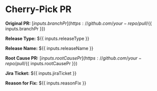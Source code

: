 # Cherry-Pick PR

**Original PR:** [${{ inputs.branchPr }}](https://github.com/your-repo/pull/${{ inputs.branchPr }})

**Release Type:** ${{ inputs.releaseType }}

**Release Name:** ${{ inputs.releaseName }}

**Root Cause PR:** [${{ inputs.rootCausePr }}](https://github.com/your-repo/pull/${{ inputs.rootCausePr }})

**Jira Ticket:** ${{ inputs.jiraTicket }}

**Reason for Fix:** ${{ inputs.reasonFix }}